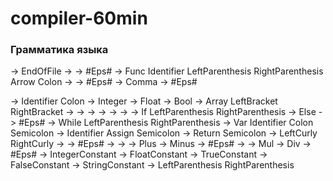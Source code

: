 # compiler-60min

### Грамматика языка
<Program>        -> <FunctionList> EndOfFile
<FunctionList>   -> <Function> <FunctionList>
<FunctionList>   -> #Eps#
<Function>       -> Func Identifier LeftParenthesis <ParamList> RightParenthesis Arrow <Type> Colon <Statement>
<ParamList>      -> <Param> <ParamListTail>
<ParamList>      -> #Eps#
<ParamListTail>  -> Comma <Param> <ParamListTail>
<ParamListTail>  -> #Eps#
<Param>          -> Identifier Colon <Type>
<Type>           -> Integer
<Type>           -> Float
<Type>           -> Bool
<Type>           -> Array LeftBracket <Type> RightBracket
<Statement>      -> <Condition>
<Statement>      -> <Loop>
<Statement>      -> <Decl>
<Statement>      -> <Assign>
<Statement>      -> <Return>
<Statement>      -> <Composite>
<Condition>      -> If LeftParenthesis <Expression> RightParenthesis <Statement> <OptionalElse>
<OptionalElse>   -> Else <Statement>
<OptionalElse>   -> #Eps#
<Loop>           -> While LeftParenthesis <Expression> RightParenthesis <Statement>
<Decl>           -> Var Identifier Colon <Type> Semicolon
<Assign>         -> Identifier Assign <Expression> Semicolon
<Return>         -> Return <Expression> Semicolon
<Composite>      -> LeftCurly <StatementList> RightCurly
<StatementList>  -> <Statement> <StatementList>
<StatementList>  -> #Eps#
<Expression>     -> <AddSubExpr>
<AddSubExpr>     -> <MulDivExpr> <AddSubExprTail>
<AddSubExprTail> -> Plus <MulDivExpr> <AddSubExprTail>
<AddSubExprTail> -> Minus <MulDivExpr> <AddSubExprTail>
<AddSubExprTail> -> #Eps#
<MulDivExpr>     -> <AtomExpr> <MulDivExprTail>
<MulDivExprTail> -> Mul <AtomExpr> <MulDivExprTail>
<MulDivExprTail> -> Div <AtomExpr> <MulDivExprTail>
<MulDivExprTail> -> #Eps#
<AtomExpr>       -> IntegerConstant
<AtomExpr>       -> FloatConstant
<AtomExpr>       -> TrueConstant
<AtomExpr>       -> FalseConstant
<AtomExpr>       -> StringConstant
<AtomExpr>       -> LeftParenthesis <Expression> RightParenthesis
